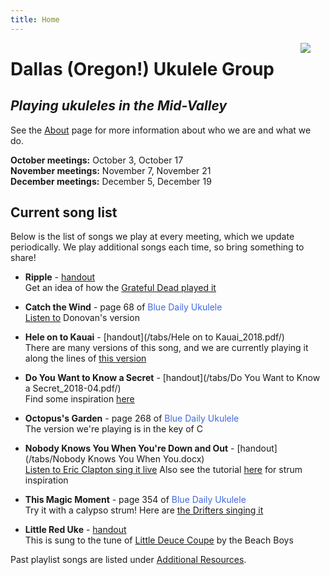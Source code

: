 ```yaml
---
title: Home
---
```


<img src=/img/four.ukes.png/ style="max-width:20%;min-width:40px;float:right;" />

# Dallas (Oregon!) Ukulele Group

## _Playing ukuleles in the Mid-Valley_

See the [About](/about/) page for more information about who we are and what we do.

**October meetings:** October 3, October 17  
**November meetings:** November 7, November 21  
**December meetings:** December 5, December 19  

## Current song list

Below is the list of songs we play at every meeting, which we update periodically.  We play additional songs each time, so bring something to share!

+ **Ripple** - [handout](/tabs/Ripple.pdf/)  
Get an idea of how the [Grateful Dead played it](https://www.youtube.com/watch?v=671AgW9xSiA)

+ **Catch the Wind** - page 68 of <span style="color:royalblue">Blue Daily Ukulele</span>  
[Listen to](https://www.youtube.com/watch?v=J8hjEYTpwE8) Donovan's version

+ **Hele on to Kauai** - [handout](/tabs/Hele on to Kauai_2018.pdf/)  
There are many versions of this song, and we are currently playing it along the lines of [this version](https://www.youtube.com/watch?v=YQecYn0AKYg)

+ **Do You Want to Know a Secret** - [handout](/tabs/Do You Want to Know a Secret_2018-04.pdf/)  
Find some inspiration [here](https://www.youtube.com/watch?v=tdATosVaJsU)

+ **Octopus's Garden** - page 268 of <span style="color:royalblue">Blue Daily Ukulele</span>  
The version we're playing is in the key of C

+ **Nobody Knows You When You're Down and Out** - [handout](/tabs/Nobody Knows You When You.docx)  
[Listen to Eric Clapton sing it live](https://www.youtube.com/watch?v=0b-OHZI1Q5w)
Also see the tutorial [here](https://www.youtube.com/watch?v=Ix-Le6ngZes) for strum inspiration

+ **This Magic Moment** - page 354 of <span style="color:royalblue">Blue Daily Ukulele</span>  
Try it with a calypso strum!
Here are [the Drifters singing it](https://www.youtube.com/watch?v=KOAuhjb2e1Y)

+ **Little Red Uke** - [handout](/tabs/Little_Red_Uke.pdf)  
This is sung to the tune of [Little Deuce Coupe](https://www.youtube.com/watch?time_continue=1&v=ZXFFLuoaMzM) by the Beach Boys

Past playlist songs are listed under [Additional Resources](/additional/).
